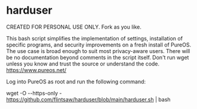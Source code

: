 # harduser

CREATED FOR PERSONAL USE ONLY. Fork as you like.

This bash script simplifies the implementation of settings, installation of specific programs, and security improvements on a fresh install of PureOS. The use case is broad enough to suit most privacy-aware users. There will be no documentation beyond comments in the script itself. Don't run wget unless you know and trust the source or understand the code.
https://www.pureos.net/

Log into PureOS as root and run the following command:

wget -O --https-only - https://github.com/flintsaw/harduser/blob/main/harduser.sh | bash
